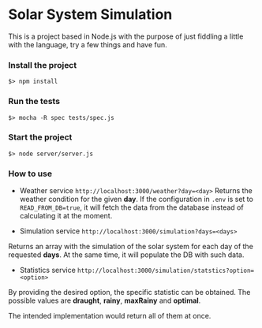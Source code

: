 # Solar System Simulation

This is a project based in Node.js with the purpose of just fiddling a little with the language, try a few things and have fun.

### Install the project
    $> npm install

### Run the tests
    $> mocha -R spec tests/spec.js 

### Start the project
    $> node server/server.js 

### How to use
* Weather service
`http://localhost:3000/weather?day=<day>`
Returns the weather condition for the given **day**. If the configuration in `.env` is set to `READ_FROM_DB=true`, it will fetch the data from the database instead of calculating it at the moment.

* Simulation service
`http://localhost:3000/simulation?days=<days>`

Returns an array with the simulation of the solar system for each day of the requested **days**.
At the same time, it will populate the DB with such data.

* Statistics service
`http://localhost:3000/simulation/statstics?option=<option>`

By providing the desired option, the specific statistic can be obtained. The possible values are **draught**, **rainy**, **maxRainy** and **optimal**.

The intended implementation would return all of them at once.
